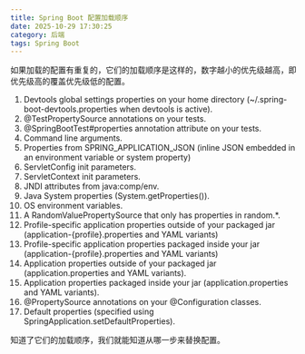 ```yaml
---
title: Spring Boot 配置加载顺序
date: 2025-10-29 17:30:25
category: 后端
tags: Spring Boot
---
```


如果加载的配置有重复的，它们的加载顺序是这样的，数字越小的优先级越高，即优先级高的覆盖优先级低的配置。

1. Devtools global settings properties on your home directory (~/.spring-boot-devtools.properties when devtools is active).
1. @TestPropertySource annotations on your tests.
1. @SpringBootTest#properties annotation attribute on your tests.
1. Command line arguments.
1. Properties from SPRING_APPLICATION_JSON (inline JSON embedded in an environment variable or system property)
1. ServletConfig init parameters.
1. ServletContext init parameters.
1. JNDI attributes from java:comp/env.
1. Java System properties (System.getProperties()).
1. OS environment variables.
1. A RandomValuePropertySource that only has properties in random.*.
1. Profile-specific application properties outside of your packaged jar (application-{profile}.properties and YAML variants)
1. Profile-specific application properties packaged inside your jar (application-{profile}.properties and YAML variants)
1. Application properties outside of your packaged jar (application.properties and YAML variants).
1. Application properties packaged inside your jar (application.properties and YAML variants).
1. @PropertySource annotations on your @Configuration classes.
1. Default properties (specified using SpringApplication.setDefaultProperties).

知道了它们的加载顺序，我们就能知道从哪一步来替换配置。